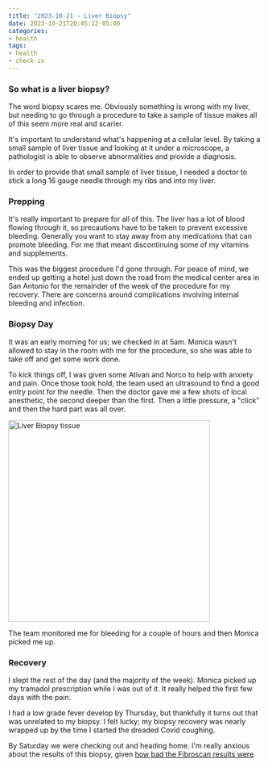 ```yaml
---
title: "2023-10-21 - Liver Biopsy"
date: 2023-10-21T20:45:12-05:00
categories:
- health
tags:
- health
- check-in
---
```



### So what is a liver biopsy?

The word biopsy scares me.  Obviously something is wrong with my liver, but needing to go through a procedure to take a sample of tissue makes all of this seem more real and scarier.

It's important to understand what's happening at a cellular level.  By taking a small sample of liver tissue and looking at it under a microscope, a pathologist is able to observe abnormalities and provide a diagnosis.

In order to provide that small sample of liver tissue, I needed a doctor to stick a long 16 gauge needle through my ribs and into my liver.

### Prepping

It's really important to prepare for all of this.  The liver has a lot of blood flowing through it, so precautions have to be taken to prevent excessive bleeding.  Generally you want to stay away from any medications that can promote bleeding.  For me that meant discontinuing some of my vitamins and supplements.

This was the biggest procedure I'd gone through.  For peace of mind, we ended up getting a hotel just down the road from the medical center area in San Antonio for the remainder of the week of the procedure for my recovery.  There are concerns around complications involving internal bleeding and infection.

### Biopsy Day

It was an early morning for us; we checked in at 5am.  Monica wasn't allowed to stay in the room with me for the procedure, so she was able to take off and get some work done.

To kick things off, I was given some Ativan and Norco to help with anxiety and pain.  Once those took hold, the team used an ultrasound to find a good entry point for the needle.  Then the doctor gave me a few shots of local anesthetic, the second deeper than the first.  Then a little pressure, a "click" and then the hard part was all over.

<p>
<img src="/images/2023-10-17-liver-biopsy-tissue.jpg" alt="Liver Biopsy tissue" width="400" />
</p>

The team monitored me for bleeding for a couple of hours and then Monica picked me up.

### Recovery

I slept the rest of the day (and the majority of the week).  Monica picked up my tramadol prescription while I was out of it.  It really helped the first few days with the pain.

I had a low grade fever develop by Thursday, but thankfully it turns out that was unrelated to my biopsy.  I felt lucky; my biopsy recovery was nearly wrapped up by the time I started the dreaded Covid coughing.

By Saturday we were checking out and heading home.  I'm really anxious about the results of this biopsy, given [how bad the Fibroscan results were](/posts/2023-09-14-bad-news-from-first-fibroscan/).

